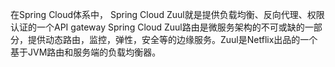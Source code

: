 在Spring Cloud体系中， Spring Cloud Zuul就是提供负载均衡、反向代理、权限认证的一个API gateway
Spring Cloud Zuul路由是微服务架构的不可或缺的一部分，提供动态路由，监控，弹性，安全等的边缘服务。Zuul是Netflix出品的一个基于JVM路由和服务端的负载均衡器。